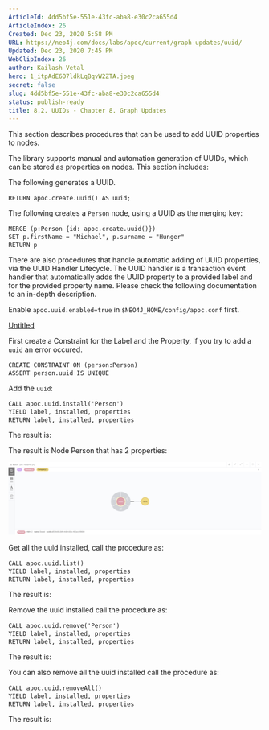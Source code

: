 ```yaml
---
ArticleId: 4dd5bf5e-551e-43fc-aba8-e30c2ca655d4
ArticleIndex: 26
Created: Dec 23, 2020 5:58 PM
URL: https://neo4j.com/docs/labs/apoc/current/graph-updates/uuid/
Updated: Dec 23, 2020 7:45 PM
WebClipIndex: 26
author: Kailash Vetal
hero: 1_itpAdE6O7ldkLqBqvW2ZTA.jpeg
secret: false
slug: 4dd5bf5e-551e-43fc-aba8-e30c2ca655d4
status: publish-ready
title: 8.2. UUIDs - Chapter 8. Graph Updates
---
```

This section describes procedures that can be used to add UUID properties to nodes.

The library supports manual and automation generation of UUIDs, which can be stored as properties on nodes. This section includes:

The following generates a UUID.

```
RETURN apoc.create.uuid() AS uuid;
```

The following creates a `Person` node, using a UUID as the merging key:

```
MERGE (p:Person {id: apoc.create.uuid()})
SET p.firstName = "Michael", p.surname = "Hunger"
RETURN p
```

There are also procedures that handle automatic adding of UUID properties, via the UUID Handler Lifecycle. The UUID handler is a transaction event handler that automatically adds the UUID property to a provided label and for the provided property name. Please check the following documentation to an in-depth description.

Enable `apoc.uuid.enabled=true` in `$NEO4J_HOME/config/apoc.conf` first.

[Untitled](26%20ae751de1fa22454fb0100d7a0ce4ea17/Untitled%20Database%20ea1e215952bd42af8fd6e32de61ba9a4.csv)

First create a Constraint for the Label and the Property, if you try to add a `uuid` an error occured.

```
CREATE CONSTRAINT ON (person:Person)
ASSERT person.uuid IS UNIQUE
```

Add the `uuid`:

```
CALL apoc.uuid.install('Person')
YIELD label, installed, properties
RETURN label, installed, properties
```

The result is:

The result is Node Person that has 2 properties:

![26%20ae751de1fa22454fb0100d7a0ce4ea17/apoc.uuid.result.png](26%20ae751de1fa22454fb0100d7a0ce4ea17/apoc.uuid.result.png)

Get all the uuid installed, call the procedure as:

```
CALL apoc.uuid.list()
YIELD label, installed, properties
RETURN label, installed, properties
```

The result is:

Remove the uuid installed call the procedure as:

```
CALL apoc.uuid.remove('Person')
YIELD label, installed, properties
RETURN label, installed, properties
```

The result is:

You can also remove all the uuid installed call the procedure as:

```
CALL apoc.uuid.removeAll()
YIELD label, installed, properties
RETURN label, installed, properties
```

The result is:
